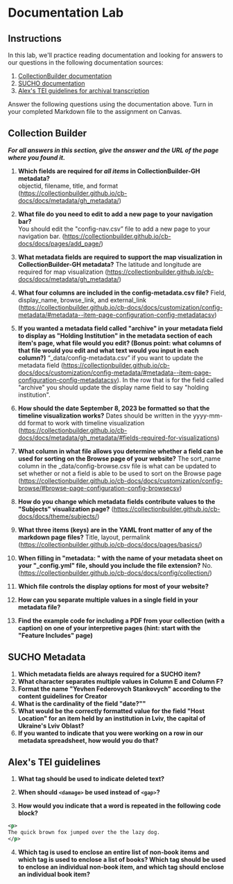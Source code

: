 # Documentation Lab
## Instructions
In this lab, we'll practice reading documentation and looking for answers to our questions in the following documentation sources:
1. [CollectionBuilder documentation](https://collectionbuilder.github.io/cb-docs/)
2. [SUCHO documentation](https://wiki.sucho.org/en/tutorials/internet-archive/spreadsheet-metadata-template)
3. [Alex's TEI guidelines for archival transcription](https://alexandraewingate.com/projects/encoding-guidelines-for-initial-archival-tei-transcription/)

Answer the following questions using the documentation above. Turn in your completed Markdown file to the assignment on Canvas.
## Collection Builder
***For all answers in this section, give the answer and the URL of the page where you found it.***

1. **Which fields are required for *all items* in CollectionBuilder-GH metadata?**  
objectid, filename, title, and format (https://collectionbuilder.github.io/cb-docs/docs/metadata/gh_metadata/)
2. **What file do you need to edit to add a new page to your navigation bar?**  
You should edit the "config-nav.csv” file to add a new page to your navigation bar. (https://collectionbuilder.github.io/cb-docs/docs/pages/add_page/) 
3. **What metadata fields are required to support the map visualization in CollectionBuilder-GH metadata?** 
The latitude and longitude are required for map visualization (https://collectionbuilder.github.io/cb-docs/docs/metadata/gh_metadata/)
4. **What four columns are included in the config-metadata.csv file?**
Field, display_name, browse_link, and external_link (https://collectionbuilder.github.io/cb-docs/docs/customization/config-metadata/#metadata--item-page-configuration-config-metadatacsv)
5. **If you wanted a metadata field called "archive" in your metadata field to display as "Holding Institution" in the metadata section of each item's page, what file would you edit? (Bonus point: what columns of that file would you edit and what text would you input in each column?)**
“_data/config-metadata.csv” if you want to update the metadata field (https://collectionbuilder.github.io/cb-docs/docs/customization/config-metadata/#metadata--item-page-configuration-config-metadatacsv). In the row that is for the field called "archive" you should update the display name field to say "holding institution".
6. **How should the date September 8, 2023 be formatted so that the timeline visualization works?** 
Dates should be written in the yyyy-mm-dd format to work with timeline visualization (https://collectionbuilder.github.io/cb-docs/docs/metadata/gh_metadata/#fields-required-for-visualizations)
7. **What column in what file allows you determine whether a field can be used for sorting on the Browse page of your website?**
The sort_name column in the _data/config-browse.csv file is what can be updated to set whether or not a field is able to be used to sort on the Browse page (https://collectionbuilder.github.io/cb-docs/docs/customization/config-browse/#browse-page-configuration-config-browsecsv)
8. **How do you change which metadata fields contribute values to the "Subjects" visualization page?**
(https://collectionbuilder.github.io/cb-docs/docs/theme/subjects/)
9. **What three items (keys) are in the YAML front matter of any of the markdown page files?**
Title, layout, permalink (https://collectionbuilder.github.io/cb-docs/docs/pages/basics/)
10. **When filling in "metadata: " with the name of your metadata sheet on your "\_config.yml" file, should you include the file extension?**
No. (https://collectionbuilder.github.io/cb-docs/docs/config/collection/)
11. **Which file controls the display options for most of your website?**

12. **How can you separate multiple values in a single field in your metadata file?**

13. **Find the example code for including a PDF from your collection (with a caption) on one of your interpretive pages (hint: start with the "Feature Includes" page)**

## SUCHO Metadata
1. **Which metadata fields are always required for a SUCHO item?**
2. **What character separates multiple values in Column E and Column F?**
3. **Format the name "Yevhen Federovych Stankovych" according to the content guidelines for Creator**
4. **What is the cardinality of the field "date?""**
5. **What would be the correctly formatted value for the field "Host Location" for an item held by an institution in Lviv, the capital of Ukraine's Lviv Oblast?** 
6. **If you wanted to indicate that you were working on a row in our metadata spreadsheet, how would you do that?**

## Alex's TEI guidelines
1. **What tag should be used to indicate deleted text?**

2. **When should `<damage>` be used instead of `<gap>`?**

3. **How would you indicate that a word is repeated in the following code block?**
```xml
<p>
The quick brown fox jumped over the the lazy dog.
</p>
```

4. **Which tag is used to enclose an entire list of non-book items and which tag is used to enclose a list of books? Which tag should be used to enclose an individual non-book item, and which tag should enclose an individual book item?**
